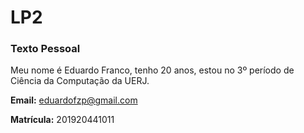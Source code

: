 # LP2
<h3> Texto Pessoal </h3>
   <p>Meu nome é Eduardo Franco, tenho 20 anos, estou no 3º período de Ciência da Computação da UERJ.

  **Email:** eduardofzp@gmail.com
  
  **Matrícula:** 201920441011
